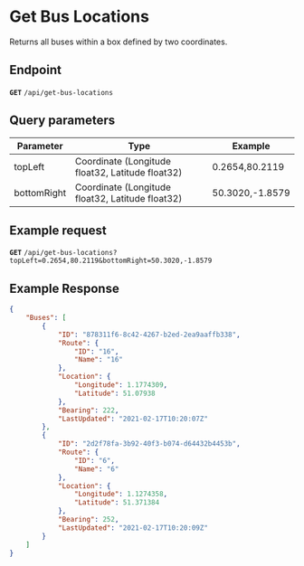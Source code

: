 # Get Bus Locations
Returns all buses within a box defined by two coordinates.

## Endpoint
**`GET`** `/api/get-bus-locations`

## Query parameters
| Parameter   | Type                                              | Example         |
| ------------| ------------------------------------------------- | --------------- |
| topLeft     | Coordinate (Longitude float32, Latitude  float32) | 0.2654,80.2119  |
| bottomRight | Coordinate (Longitude float32, Latitude  float32) | 50.3020,-1.8579 |

## Example request
**`GET`** `/api/get-bus-locations?topLeft=0.2654,80.2119&bottomRight=50.3020,-1.8579`

## Example Response
```json
{
	"Buses": [
		{
			"ID": "878311f6-8c42-4267-b2ed-2ea9aaffb338",
			"Route": {
				"ID": "16",
				"Name": "16"
			},
			"Location": {
				"Longitude": 1.1774309,
				"Latitude": 51.07938
			},
			"Bearing": 222,
			"LastUpdated": "2021-02-17T10:20:07Z"
		},
		{
			"ID": "2d2f78fa-3b92-40f3-b074-d64432b4453b",
			"Route": {
				"ID": "6",
				"Name": "6"
			},
			"Location": {
				"Longitude": 1.1274358,
				"Latitude": 51.371384
			},
			"Bearing": 252,
			"LastUpdated": "2021-02-17T10:20:09Z"
		}
	]
}
```